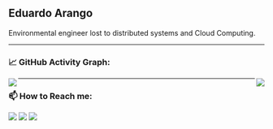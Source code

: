 ## Eduardo Arango

Environmental engineer lost to distributed systems and Cloud Computing.

<!--   GitHub stats graph -->
---
### 📈 GitHub Activity Graph:
<a href="https://twitter.com/CarlosEArango/">
	<img align="right" src="https://github-readme-stats.vercel.app/api?username=ArangoGutierrez&show_icons=true" />
</a>

<a href="https://twitter.com/CarlosEArango/">
	<img align="left" src="https://github-readme-streak-stats.herokuapp.com/?user=ArangoGutierrez"></img>
</a>

---
### 📫 How to Reach me:
<p align="left">
<a href="https://twitter.com/CarlosEarango" target="blank"><img src="https://img.icons8.com/color/48/000000/gmail.png"/></a>
<a href="https://linkedin.com/in/eduardo-arango" target="blank"><img src="https://img.icons8.com/color/48/000000/linkedin.png"/></a>
<a href="mailto:arangogutierreo@gmail.com" target="blank"><img src="https://img.icons8.com/color/48/000000/twitter.png"/></a>
</p>

